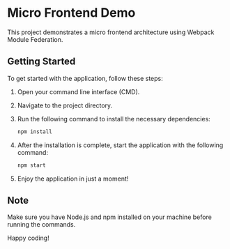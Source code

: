 # Micro Frontend Demo

This project demonstrates a micro frontend architecture using Webpack Module Federation.

## Getting Started

To get started with the application, follow these steps:

1. Open your command line interface (CMD).
2. Navigate to the project directory.
3. Run the following command to install the necessary dependencies:

   ```bash
   npm install
   ```

4. After the installation is complete, start the application with the following command:

   ```bash
   npm start
   ```

5. Enjoy the application in just a moment!

## Note

Make sure you have Node.js and npm installed on your machine before running the commands.

Happy coding!